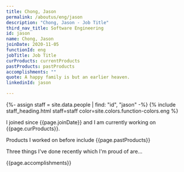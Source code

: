 ```yaml
---
title: Chong, Jason
permalink: /aboutus/eng/jason
description: "Chong, Jason - Job Title"
third_nav_title: Software Engineering
id: jason
name: Chong, Jason
joinDate: 2020-11-05
functionId: eng
jobTitle: Job Title
curProducts: currentProducts
pastProducts: pastProducts
accomplishments: ""
quote: A happy family is but an earlier heaven.
linkedinId: jason

---
```


{%- assign staff = site.data.people | find: "id", "jason" -%}
{% include staff_heading.html staff=staff color=site.colors.function-colors.eng %}

<p>I joined since {{page.joinDate}} and I am currently working on {{page.curProducts}}.</p>

<p>Products I worked on before include {{page.pastProducts}}</p>

<p>Three things I've done recently which I'm proud of are...</p>
{{page.accomplishments}}
